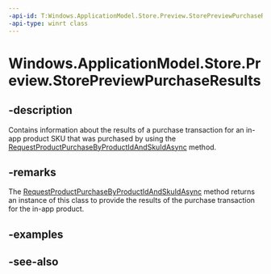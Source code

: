```yaml
---
-api-id: T:Windows.ApplicationModel.Store.Preview.StorePreviewPurchaseResults
-api-type: winrt class
---
```


<!-- Class syntax.
public class StorePreviewPurchaseResults : Windows.ApplicationModel.Store.Preview.IStorePreviewPurchaseResults
-->

# Windows.ApplicationModel.Store.Preview.StorePreviewPurchaseResults

## -description
Contains information about the results of a purchase transaction for an in-app product SKU that was purchased by using the [RequestProductPurchaseByProductIdAndSkuIdAsync](storepreview_requestproductpurchasebyproductidandskuidasync_423925263.md) method.

## -remarks
The [RequestProductPurchaseByProductIdAndSkuIdAsync](storepreview_requestproductpurchasebyproductidandskuidasync_423925263.md) method returns an instance of this class to provide the results of the purchase transaction for the in-app product.

## -examples

## -see-also
